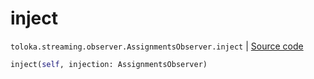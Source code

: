 # inject
`toloka.streaming.observer.AssignmentsObserver.inject` | [Source code](https://github.com/Toloka/toloka-kit/blob/v1.1.3/src/streaming/observer.py#L345)

```python
inject(self, injection: AssignmentsObserver)
```

